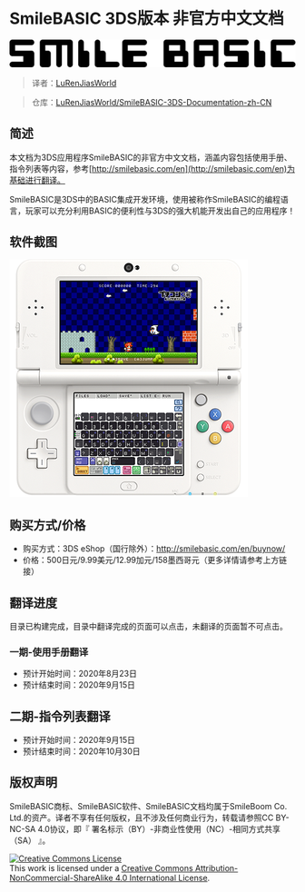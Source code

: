 # SmileBASIC 3DS版本 非官方中文文档

![](img/smilebasicLogo.png)

> 译者：[LuRenJiasWorld](https://github.com/LuRenJiasWorld/)

> 仓库：[LuRenJiasWorld/SmileBASIC-3DS-Documentation-zh-CN](https://github.com/LuRenJiasWorld/SmileBASIC-3DS-Documentation-zh-CN)

## 简述

本文档为3DS应用程序SmileBASIC的非官方中文文档，涵盖内容包括使用手册、指令列表等内容，参考[http://smilebasic.com/en](http://smilebasic.com/en)为基础进行翻译。

SmileBASIC是3DS中的BASIC集成开发环境，使用被称作SmileBASIC的编程语言，玩家可以充分利用BASIC的便利性与3DS的强大机能开发出自己的应用程序！

## 软件截图

![](img/smilebasicScreenshots.png)

## 购买方式/价格

- 购买方式：3DS eShop（国行除外）：http://smilebasic.com/en/buynow/
- 价格：500日元/9.99美元/12.99加元/158墨西哥元（更多详情请参考上方链接）

## 翻译进度

目录已构建完成，目录中翻译完成的页面可以点击，未翻译的页面暂不可点击。

### 一期-使用手册翻译

- 预计开始时间：2020年8月23日
- 预计结束时间：2020年9月15日

## 二期-指令列表翻译

- 预计开始时间：2020年9月15日
- 预计结束时间：2020年10月30日

## 版权声明

SmileBASIC商标、SmileBASIC软件、SmileBASIC文档均属于SmileBoom Co. Ltd.的资产。译者不享有任何版权，且不涉及任何商业行为，转载请参照CC BY-NC-SA 4.0协议，即『	署名标示（BY）-非商业性使用（NC）-相同方式共享（SA）	』。

<a rel="license" href="http://creativecommons.org/licenses/by-nc-sa/4.0/"><img alt="Creative Commons License" style="border-width:0" src="https://i.creativecommons.org/l/by-nc-sa/4.0/88x31.png" /></a><br />This work is licensed under a <a rel="license" href="http://creativecommons.org/licenses/by-nc-sa/4.0/">Creative Commons Attribution-NonCommercial-ShareAlike 4.0 International License</a>.